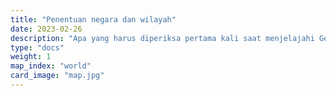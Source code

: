 ```yaml
---
title: "Penentuan negara dan wilayah"
date: 2023-02-26
description: "Apa yang harus diperiksa pertama kali saat menjelajahi Geoguessr."
type: "docs"
weight: 1
map_index: "world"
card_image: "map.jpg"
---
```

